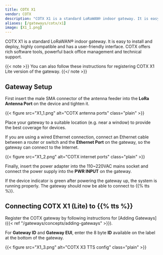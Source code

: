 ```yaml
---
title: COTX X1
vendor: COTX
description: "COTX X1 is a standard LoRaWAN® indoor gateway. It is easy to install and deploy, highly compatible and has a user-friendly interface. COTX offers rich software tools, powerful back office management and technical support."
aliases: [/gateways/cotx/x1]
image: [X1_1.png]
---
```


COTX X1 is a standard LoRaWAN® indoor gateway. It is easy to install and deploy, highly compatible and has a user-friendly interface. COTX offers rich software tools, powerful back office management and technical support.

<!--more-->

{{< note >}} You can also follow these instructions for registering COTX X1 Lite version of the gateway. {{</ note >}}

## Gateway Setup 

First  insert the male SMA connector of the antenna feeder into the **LoRa Antenna Port** on the device and tighten it.

{{< figure src="X1_1.png" alt="COTX antenna ports" class="plain" >}}

Place  your gateway to a suitable location (e.g. near a window) to provide the best coverage for devices. 

If you are using a wired Ethernet connection, connect an Ethernet cable between a router or switch and the **Ethernet Port** on the gateway, so the gateway can connect to the Internet.

{{< figure src="X1_2.png" alt="COTX internet ports" class="plain" >}}

Finally, insert the power adapter into the 110~220VAC mains socket and connect the power supply into the **PWR INPUT** on the gateway.

If the device indicator is green after powering the gateway up, the system is running properly. The gateway should now be able to connect to {{% tts %}}.

## Connecting COTX X1 (Lite) to {{% tts %}}

Register the COTX gateway by following instructions for [Adding Gateways]({{< ref "/gateways/concepts/adding-gateways" >}}).

For **Gateway ID** and **Gateway EUI**, enter the 8 byte **ID** available on the label at the bottom of the gateway.

{{< figure src="X1_3.png" alt="COTX X3 TTS config" class="plain" >}}
